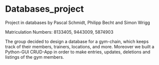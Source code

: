 # Databases_project
Project in databases by Pascal Schmidt, Philipp Becht and Simon Wrigg

Matriculation Numbers: 8133405, 9443009, 5874903

The group decided to design a database for a gym-chain, which keeps track of their members, trainers, locations, and more. Moreover we built a Python-GUI CRUD-App in order to make entries, updates, deletions and listings of the gym members.
